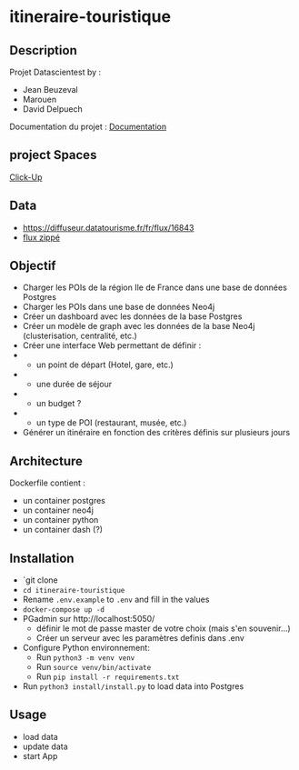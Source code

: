 # itineraire-touristique

## Description
Projet Datascientest by :
- Jean Beuzeval
- Marouen 
- David Delpuech

Documentation du projet : [Documentation](https://pasglop.github.io/itineraire-touristique)

## project Spaces
[Click-Up](https://app.clickup.com/4714782/v/l/s/90030384214)

## Data
* https://diffuseur.datatourisme.fr/fr/flux/16843 
* [flux zippé](raw_data/flux-16843-202305310721.zip)

## Objectif
* Charger les POIs de la région Ile de France dans une base de données Postgres
* Charger les POIs dans une base de données Neo4j
* Créer un dashboard avec les données de la base Postgres
* Créer un modèle de graph avec les données de la base Neo4j (clusterisation, centralité, etc.)
* Créer une interface Web permettant de définir :
* * un point de départ (Hotel, gare, etc.)
* * une durée de séjour
* * un budget ?
* * un type de POI (restaurant, musée, etc.)
* Générer un itinéraire en fonction des critères définis sur plusieurs jours

## Architecture
Dockerfile contient :
* un container postgres
* un container neo4j
* un container python
* un container dash (?)

## Installation
* `git clone
* `cd itineraire-touristique`
* Rename `.env.example` to `.env` and fill in the values
* `docker-compose up -d`
* PGadmin sur http://localhost:5050/
  * définir le mot de passe master de votre choix (mais s'en souvenir...)
  * Créer un serveur avec les paramètres definis dans .env
* Configure Python environnement:
  * Run `python3 -m venv venv`
  * Run `source venv/bin/activate`
  * Run `pip install -r requirements.txt`
* Run `python3 install/install.py` to load data into Postgres

## Usage
* load data
* update data
* start App